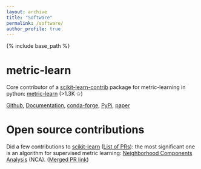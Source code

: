 ```yaml
---
layout: archive
title: "Software"
permalink: /software/
author_profile: true
---
```

{% include base_path %}

metric-learn
=============
Core contributor of a [scikit-learn-contrib](https://github.com/scikit-learn-contrib) package for metric-learning in python: [metric-learn](https://github.com/scikit-learn-contrib/metric-learn)  (>1.3K &#10025;)

[Github](https://github.com/scikit-learn-contrib/metric-learn),  [Documentation](https://contrib.scikit-learn.org/metric-learn), [conda-forge](https://anaconda.org/conda-forge/metric-learn), [PyPi](https://pypi.org/project/metric-learn/), [paper](https://www.jmlr.org/papers/volume21/19-678/19-678.pdf) 

Open source contributions
=========================
Did a few contributions to [scikit-learn](https://scikit-learn.org/stable/) ([List of PRs](https://github.com/scikit-learn/scikit-learn/pulls?q=is%3Apr+author%3Awdevazelhes+sort%3Acomments-desc)): the most significant one is an algorithm for supervised metric learning: [Neighborhood Components Analysis](https://scikit-learn.org/stable/modules/generated/sklearn.neighbors.NeighborhoodComponentsAnalysis.html) (NCA). ([Merged PR link](https://github.com/scikit-learn/scikit-learn/pull/10058))
